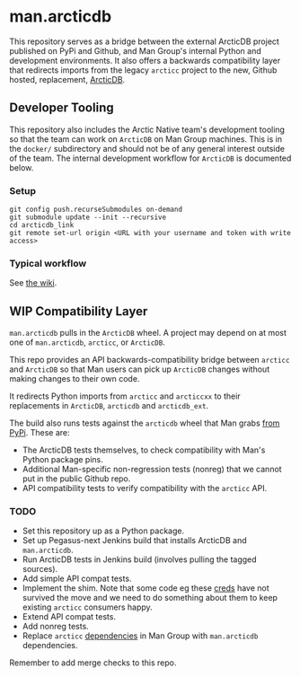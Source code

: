 # man.arcticdb

This repository serves as a bridge between the external ArcticDB project published on PyPi and
Github, and Man Group's internal Python and development environments. It also offers a backwards
compatibility layer that redirects imports from the legacy `arcticc` project to the new, Github
hosted, replacement, [ArcticDB](https://github.com/man-group/arcticdb).

## Developer Tooling

This repository also includes the Arctic Native team's development tooling so that the team can work
on `ArcticDB` on Man Group machines. This is in the `docker/` subdirectory and should not be of
any general interest outside of the team. The internal development workflow for `ArcticDB` is
documented below.

### Setup

```
git config push.recurseSubmodules on-demand
git submodule update --init --recursive
cd arcticdb_link
git remote set-url origin <URL with your username and token with write access>
```

### Typical workflow

See [the wiki](https://manwiki.maninvestments.com/display/AlphaTech/ArcticDB+Development+Setup).

## WIP Compatibility Layer

`man.arcticdb` pulls in the `ArcticDB` wheel. A project may depend on at most one of `man.arcticdb`,
`arcticc`, or `ArcticDB`.

This repo provides an API backwards-compatibility bridge between `arcticc` and `ArcticDB` so that
Man users can pick up `ArcticDB` changes without making changes to their own code.

It redirects Python imports from `arcticc` and `arcticcxx` to their replacements in `ArcticDB`, 
`arcticdb` and `arcticdb_ext`.

The build also runs tests against the `arcticdb` wheel that Man grabs
[from PyPi](https://mangit.maninvestments.com/projects/CORE/repos/external-python/browse/external-packages.yaml).
These are:

- The ArcticDB tests themselves, to check compatibility with Man's Python package pins.
- Additional Man-specific non-regression tests (nonreg) that we cannot put in the public Github repo.
- API compatibility tests to verify compatibility with the `arcticc` API.

### TODO

- Set this repository up as a Python package.
- Set up Pegasus-next Jenkins build that installs ArcticDB and `man.arcticdb`.
- Run ArcticDB tests in Jenkins build (involves pulling the tagged sources).
- Add simple API compat tests.
- Implement the shim. Note that some code eg these [creds](https://mangit.maninvestments.com/projects/DATA/repos/arcticc/browse/arcticc/config.py#57-60)
have not survived the move and we need to do something about them to keep existing `arcticc` consumers happy.
- Extend API compat tests.
- Add nonreg tests.
- Replace `arcticc` [dependencies](https://docs.maninvestments.com/core/packages/internal/arcticc/)
in Man Group with `man.arcticdb` dependencies.

Remember to add merge checks to this repo.


